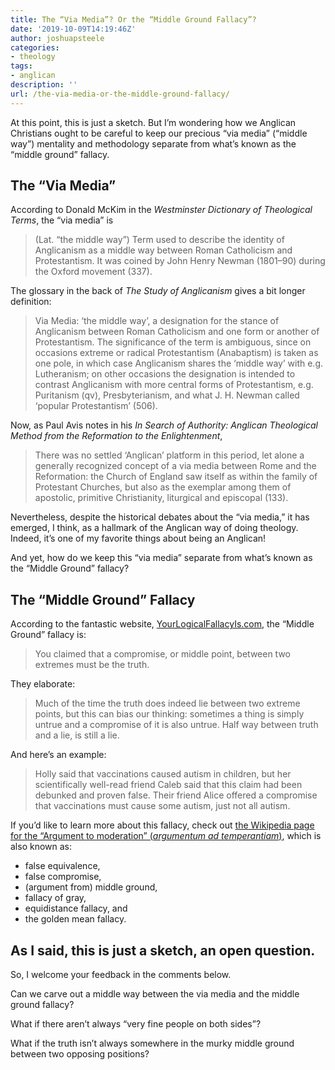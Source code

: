 ```yaml
---
title: The “Via Media”? Or the “Middle Ground Fallacy”?
date: '2019-10-09T14:19:46Z'
author: joshuapsteele
categories:
- theology
tags:
- anglican
description: ''
url: /the-via-media-or-the-middle-ground-fallacy/
---
```

At this point, this is just a sketch. But I’m wondering how we Anglican Christians ought to be careful to keep our precious “via media” (“middle way”) mentality and methodology separate from what’s known as the “middle ground” fallacy.

## The “Via Media”

According to Donald McKim in the *Westminster Dictionary of Theological Terms*, the “via media” is

> (Lat. “the middle way”) Term used to describe the identity of Anglicanism as a middle way between Roman Catholicism and Protestantism. It was coined by John Henry Newman (1801–90) during the Oxford movement (337).

The glossary in the back of *The Study of Anglicanism* gives a bit longer definition:

> Via Media: ‘the middle way’, a designation for the stance of Anglicanism between Roman Catholicism and one form or another of Protestantism. The significance of the term is ambiguous, since on occasions extreme or radical Protestantism (Anabaptism) is taken as one pole, in which case Anglicanism shares the ‘middle way’ with e.g. Lutheranism; on other occasions the designation is intended to contrast Anglicanism with more central forms of Protestantism, e.g. Puritanism (qv), Presbyterianism, and what J. H. Newman called ‘popular Protestantism’ (506).

Now, as Paul Avis notes in his  *In Search of Authority: Anglican Theological Method from the Reformation to the Enlightenment*,

> There was no settled ‘Anglican’ platform in this period, let alone a generally recognized concept of a via media between Rome and the Reformation: the Church of England saw itself as within the family of Protestant Churches, but also as the exemplar among them of apostolic, primitive Christianity, liturgical and episcopal (133).

Nevertheless, despite the historical debates about the “via media,” it has emerged, I think, as a hallmark of the Anglican way of doing theology. Indeed, it’s one of my favorite things about being an Anglican!

And yet, how do we keep this “via media” separate from what’s known as the “Middle Ground” fallacy?

## The “Middle Ground” Fallacy

According to the fantastic website, [YourLogicalFallacyIs.com](https://yourlogicalfallacyis.com/middle-ground), the “Middle Ground” fallacy is:

> You claimed that a compromise, or middle point, between two extremes must be the truth.

They elaborate:

> Much of the time the truth does indeed lie between two extreme points, but this can bias our thinking: sometimes a thing is simply untrue and a compromise of it is also untrue. Half way between truth and a lie, is still a lie.

And here’s an example:

> Holly said that vaccinations caused autism in children, but her scientifically well-read friend Caleb said that this claim had been debunked and proven false. Their friend Alice offered a compromise that vaccinations must cause some autism, just not all autism.

If you’d like to learn more about this fallacy, check out [the Wikipedia page for the “Argument to moderation” (*argumentum ad temperantiam*)](https://en.wikipedia.org/wiki/Argument_to_moderation), which is also known as:

- false equivalence,
- false compromise,
- (argument from) middle ground,
- fallacy of gray,
- equidistance fallacy, and
- the golden mean fallacy.

## As I said, this is just a sketch, an open question.

So, I welcome your feedback in the comments below.

Can we carve out a middle way between the via media and the middle ground fallacy?

What if there aren’t always “very fine people on both sides”?

What if the truth isn’t always somewhere in the murky middle ground between two opposing positions?